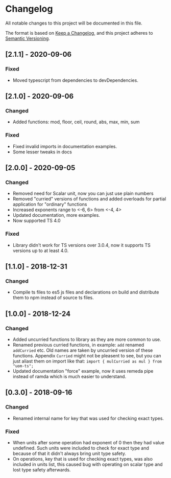 # Changelog
All notable changes to this project will be documented in this file.

The format is based on [Keep a Changelog](https://keepachangelog.com/en/1.0.0/),
and this project adheres to [Semantic Versioning](https://semver.org/spec/v2.0.0.html).

## [2.1.1] - 2020-09-06

### Fixed

- Moved typescript from dependencies to devDependencies.

## [2.1.0] - 2020-09-06

### Changed
- Added functions: mod, floor, ceil, round, abs, max, min, sum

### Fixed

- Fixed invalid imports in documentation examples.
- Some lesser tweaks in docs

## [2.0.0] - 2020-09-05

### Changed
- Removed need for Scalar unit, now you can just use plain numbers
- Removed "curried" versions of functions and added overloads for partial application for "ordinary" functions
- Increased exponents range to <-6, 6> from <-4, 4>
- Updated documentation, more examples.
- Now supported TS 4.0

### Fixed

- Library didn't work for TS versions over 3.0.4, now it supports TS versions up to at least 4.0.

## [1.1.0] - 2018-12-31

### Changed
- Compile ts files to es5 js files and declarations on build and distribute them to npm instead of source ts files.

## [1.0.0] - 2018-12-24

### Changed
- Added uncurried functions to library as they are more common to use.
- Renamed previous curried functions, in example: `add` renamed `addCurried` etc. Old names are taken by uncurried
version of these functions. Appendix `Curried` might not be pleasent to see, but you can just aliast them on import
like that: `import { mulCurried as mul } from "uom-ts";`
- Updated documentation "force" example, now it uses remeda pipe instead of ramda which is much easier to understand.

## [0.3.0] - 2018-09-16

### Changed
- Renamed internal name for key that was used for checking exact types.

### Fixed
- When units after some operation had exponent of 0 then they had value undefined. Such units were included to
    check for exact type and because of that it didn't always bring unit type safety.
- On operations, key that is used for checking exact types, was also included in units list, this caused bug with
operating on scalar type and lost type safety afterwards.
